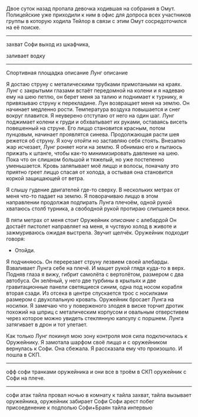 Двое суток назад пропала девочка ходившая на собрания в Омут. Полицейские уже приходили к ним в офис для допроса всех участников группы в которую ходила Тейлор в связи с этим Омут сосредоточился на её поиске.

***

захват Софи выход из шкафчика, 


заливает водку


***

Спортивная площадка описание
Лунг описание

Я достаю струну с металическими трубками примотаными на краях.
Лунг с закрытыми глазами встаёт передомной на колени и я надеваю ему на шею петлю, он берет меня за талию и поднимает к турнику, я привязываю струну к перекладине. Лун возвращает меня на землю. Он начинает медленно рости. Температура воздуха повышается и снег вокруг плавится. Я неуверено отступаю от него на один шаг. Лунг поджимает колени к груди и обхватывает их руками, оставаясь висеть повешенный на струне. Его лиццо становится красным, потом пунцовым, начинает проявлятся синева. Продолжающая расти шея режется об струну. Я хочу отойти но заставляю себя стоять. Внезапно жар исчезает, Лунг роняет ноги на землю. Я обнимаю его и пытаюсь прижать к штанге, чтобы как-то минимизировать давление на шею. Пока что он слишком большой и тяжелый, но уже постепенно уменьшается. Кровь заляпывает моё лиццо и волосы, поначалу это приятно греет лиццо спасая от холода, а остывая она становится коркой защищающей от ветра. 

Я слышу гудение двигателей где-то сверху. В нескольких метрах от меня что-то падает на землю. Я поворачиваю лиццо в этом направлении продолжая подпирать Лунга плечоём, одной рукой хватаюсь столб турника, а свободной рукой протираю слипшиеся веки.

В пяти метрах от меня стоит Оружейник *описание* с алебардой
Он достаёт пистолет направляет на меня, я чуствую холод в животе и зажмуриваюсь ожидая выстрела. Звучит щелчёк. Оружейник подходит говоря: 
- Отойди.

Я подчиняюсь. Он перерезает струну лезвием своей алебарды. Взваливает Лунга себе на плечё. И машет рукой глядя куда-то в верх. Подняв глаза я вижу, гибрит самолёта с вертолётом, размером с два автобуса. Он зелёный, у него две турбины в крыльях и две гравитационные панели светящиеся синим, одна под носом корабля вторая сзади. Из отсека в центре спускается трос с носилками размером с двухспальную кровать. Оружейник бросает Лунга на носилки. Я замечаю что у поверженого злодея в виске торчит дротик похожий на шприц с металическим корпусом и овальным отверстивем через которое можно увидеть стеклянную капсулу с поршнем. Лунга затягивает в дрон и тот улетает.

Как только Лунг покинул мою зону контроля моя сила подключилась к Оружейнику.
Я замотала шарфом своё лиццо и с оружейником вернулась к Софи. Она сбежала. Я рассказала ему что произошло. И пошла в СКП.

 <!-- Оружейник поворачивается ко мне лиццом и пятится. Отойдя на два или три метра, он во второй раз выхватывает пистолет и в этот раз всаживает дротик уже в меня. Попадает в лиццо. От боли лицевые мышци сводит судоргой, а я бросаюсь на него. Он мощьными прыжками отскакивет назад. Мои ноги перестают меня слушатся, я оказываюсь в незнакомой комнате, вокруг гомон человеческих голосов, некоторые меня о чём то спрашивают и требуют ответа, но я ни слова не могу разобрать, а потом асфальт разбивает мне лиццо и меня поглощает мрак.
 -->



***

офф софи транками оружейника и они все в троём в СКП оружейник с Софи на плече.

***

софи атак тайла провал 
ночью в комнату к тайла захват, тайла вызывает оружейника, оружейник забирает Софи
Софи арест побег присоеденение к подполью
Софи+Браян
тайла интервью
